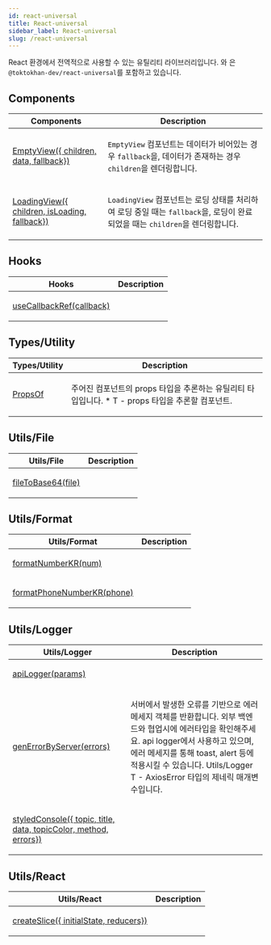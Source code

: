 ```yaml
---
id: react-universal
title: React-universal
sidebar_label: React-universal
slug: /react-universal
---
```






React 환경에서 전역적으로 사용할 수 있는 유틸리티 라이브러리입니다.  와 은 `@toktokhan-dev/react-universal`를 포함하고 있습니다.




## Components

<table>
<thead>
<tr>
<th>Components</th>
<th>Description</th>
</tr>
</thead>
<tbody>
<tr><td>

[EmptyView(\{ children, data, fallback\})](./react-universal.emptyview)

</td>


<td>

`EmptyView` 컴포넌트는 데이터가 비어있는 경우 `fallback`을, 데이터가 존재하는 경우 `children`을 렌더링합니다.

</td></tr>

<tr><td>

[LoadingView(\{ children, isLoading, fallback\})](./react-universal.loadingview)

</td>


<td>

`LoadingView` 컴포넌트는 로딩 상태를 처리하여 로딩 중일 때는 `fallback`을, 로딩이 완료되었을 때는 `children`을 렌더링합니다.

</td></tr>
</tbody>
</table>



## Hooks

<table>
<thead>
<tr>
<th>Hooks</th>
<th>Description</th>
</tr>
</thead>
<tbody>
<tr><td>

[useCallbackRef(callback)](./react-universal.usecallbackref)

</td>


<td>



</td></tr>
</tbody>
</table>



## Types/Utility

<table>
<thead>
<tr>
<th>Types/Utility</th>
<th>Description</th>
</tr>
</thead>
<tbody>
<tr><td>

[PropsOf](./react-universal.propsof)

</td>


<td>

주어진 컴포넌트의 props 타입을 추론하는 유틸리티 타입입니다. *  T - props 타입을 추론할 컴포넌트.

</td></tr>
</tbody>
</table>



## Utils/File

<table>
<thead>
<tr>
<th>Utils/File</th>
<th>Description</th>
</tr>
</thead>
<tbody>
<tr><td>

[fileToBase64(file)](./react-universal.filetobase64)

</td>


<td>



</td></tr>
</tbody>
</table>



## Utils/Format

<table>
<thead>
<tr>
<th>Utils/Format</th>
<th>Description</th>
</tr>
</thead>
<tbody>
<tr><td>

[formatNumberKR(num)](./react-universal.formatnumberkr)

</td>


<td>



</td></tr>

<tr><td>

[formatPhoneNumberKR(phone)](./react-universal.formatphonenumberkr)

</td>


<td>



</td></tr>
</tbody>
</table>



## Utils/Logger

<table>
<thead>
<tr>
<th>Utils/Logger</th>
<th>Description</th>
</tr>
</thead>
<tbody>
<tr><td>

[apiLogger(params)](./react-universal.apilogger)

</td>


<td>



</td></tr>

<tr><td>

[genErrorByServer(errors)](./react-universal.generrorbyserver)

</td>


<td>

서버에서 발생한 오류를 기반으로 에러 메세지 객체를 반환합니다. 외부 백엔드와 협업시에 에러타입을 확인해주세요. api logger에서 사용하고 있으며, 에러 메세지를 통해 toast, alert 등에 적용시킬 수 있습니다. Utils/Logger  T - AxiosError 타입의 제네릭 매개변수입니다.

</td></tr>

<tr><td>

[styledConsole(\{ topic, title, data, topicColor, method, errors\})](./react-universal.styledconsole)

</td>


<td>



</td></tr>
</tbody>
</table>



## Utils/React

<table>
<thead>
<tr>
<th>Utils/React</th>
<th>Description</th>
</tr>
</thead>
<tbody>
<tr><td>

[createSlice(\{ initialState, reducers\})](./react-universal.createslice)

</td>


<td>



</td></tr>
</tbody>
</table>

